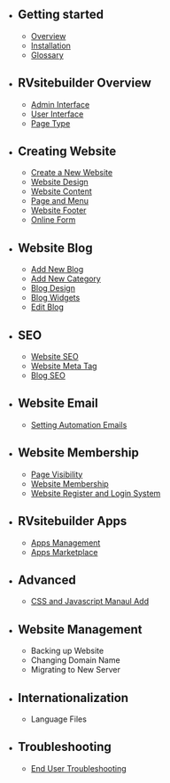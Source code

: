 - ## Getting started
    - [Overview](overview.md)   
    - [Installation](installation.md)
    - [Glossary](glossary.md)

- ## RVsitebuilder Overview
    - [Admin Interface](admin-interface.md) 
    - [User Interface](user-interface.md) 
    - [Page Type](page-type.md)

- ## Creating Website
    - [Create a New Website](create-new-website.md)
    - [Website Design](website-design.md)
    - [Website Content](website-content.md)
    - [Page and Menu](page-and-menu.md) 
    - [Website Footer](website-footer.md)
    - [Online Form](online-form.md)

- ## Website Blog
    - [Add New Blog](creating-blog.md)
    - [Add New Category](creating-blog.md)
    - [Blog Design](creating-blog.md)
    - [Blog Widgets](creating-blog.md)
    - [Edit Blog](creating-blog.md)

- ## SEO
    - [Website SEO](website-seo.md)
    - [Website Meta Tag](website-meta-tag.md)
    - [Blog SEO](creating-blog.md)

- ## Website Email
    - [Setting Automation Emails](email-template.md)

- ## Website Membership
    - [Page Visibility](page-visibility.md)
    - [Website Membership](website-membership.md)
    - [Website Register and Login System](register-and-login-system.md)

- ## RVsitebuilder Apps
    - [Apps Management](apps.md)
    - [Apps Marketplace](apps-marketplace.md)

- ## Advanced
    - [CSS and Javascript Manaul Add](css-and-javascript.md)

- ## Website Management
    - Backing up Website
    - Changing Domain Name
    - Migrating to New Server

- ## Internationalization
    - Language Files

- ## Troubleshooting
    - [End User Troubleshooting](https://support.rvglobalsoft.com/hc/en-us/categories/360002328334)